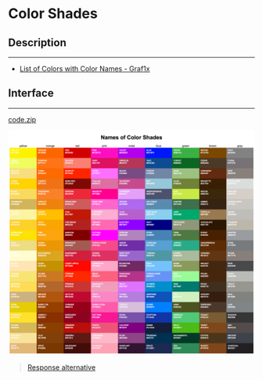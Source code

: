 # Color Shades

## Description
---

* [List of Colors with Color Names - Graf1x](https://graf1x.com/list-of-colors-with-color-names/)

## Interface
---

[code.zip](code.zip)

![](assets/layout.png)

> [Response alternative](code-response/)